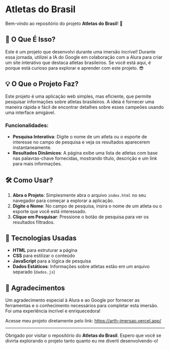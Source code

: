 # Atletas do Brasil

Bem-vindo ao repositório do projeto **Atletas do Brasil**! 🎉

## 🚀 O Que É Isso?

Este é um projeto que desenvolvi durante uma imersão incrível! Durante essa jornada, utilizei a IA do Google em colaboração com a Alura para criar um site interativo que destaca atletas brasileiros. Se você está aqui, é porque está curioso para explorar e aprender com este projeto. 😎

## 💡 O Que o Projeto Faz?

Este projeto é uma aplicação web simples, mas eficiente, que permite pesquisar informações sobre atletas brasileiros. A ideia é fornecer uma maneira rápida e fácil de encontrar detalhes sobre esses campeões usando uma interface amigável.

### Funcionalidades:

- **Pesquisa Interativa**: Digite o nome de um atleta ou o esporte de interesse no campo de pesquisa e veja os resultados aparecerem instantaneamente.
- **Resultados Dinâmicos**: A página exibe uma lista de atletas com base nas palavras-chave fornecidas, mostrando título, descrição e um link para mais informações.

## 🛠️ Como Usar?

1. **Abra o Projeto**: Simplesmente abra o arquivo `index.html` no seu navegador para começar a explorar a aplicação.
2. **Digite o Nome**: No campo de pesquisa, insira o nome de um atleta ou o esporte que você está interessado.
3. **Clique em Pesquisar**: Pressione o botão de pesquisa para ver os resultados filtrados.

## 🧩 Tecnologias Usadas

- **HTML** para estruturar a página
- **CSS** para estilizar o conteúdo
- **JavaScript** para a lógica de pesquisa
- **Dados Estáticos**: Informações sobre atletas estão em um arquivo separado (`dados.js`)

## 💬 Agradecimentos

Um agradecimento especial à Alura e ao Google por fornecer as ferramentas e o conhecimento necessários para completar esta imersão. Foi uma experiência incrível e enriquecedora!

Acesse meu projeto diretamente pelo link: https://arth-imersao.vercel.app/

---

Obrigado por visitar o repositório do **Atletas do Brasil**. Espero que você se divirta explorando o projeto tanto quanto eu me diverti desenvolvendo-o!


